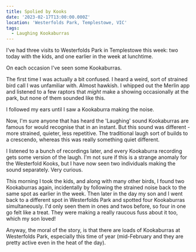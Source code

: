 ```yaml
---
title: Spolied by Kooks
date: '2023-02-17T13:00:00.000Z'
location: 'Westerfolds Park, Templestowe, VIC'
tags:
  - Laughing Kookaburras
---
```


I've had three visits to Westerfolds Park in Templestowe this week: two today with the kids, and one earlier in the week at lunchtime.

On each occasion I've seen some Kookaburras.

The first time I was actually a bit confused. I heard a weird, sort of strained bird call I was unfamiliar with. Almost hawkish. I whipped out the Merlin app and listened to a few raptors that *might* make a showing occasionally at the park, but none of them sounded like this.

I followed my ears until I saw a Kookaburra making the noise.

Now, I'm sure anyone that has heard the 'Laughing' sound Kookaburras are famous for would recognise that in an instant. But this sound was different - more strained, quieter, less repetitive. The traditional laugh sort of builds to a crescendo, whereas this was really something quiet different.

I listened to a bunch of recordings later, and every Kookaburra recording gets some version of the laugh. I'm not sure if this is a strange anomaly for the Westerfold Kooks, but I have now seen two individuals making the sound separately. Very curious.

This morning I took the kids, and along with many other birds, I found two Kookaburras again, incidentally by following the strained noise back to the same spot as earlier in the week. Then later in the day my son and I went back to a different spot in Westerfolds Park and spotted four Kookaburras simultaneously. I'd only seen them in ones and twos before, so four in one go felt like a treat. They were making a really raucous fuss about it too, which my son loved!

Anyway, the moral of the story, is that there are loads of Kookaburras at Westerfolds Park, especially this time of year (mid-February and they are pretty active even in the heat of the day).
